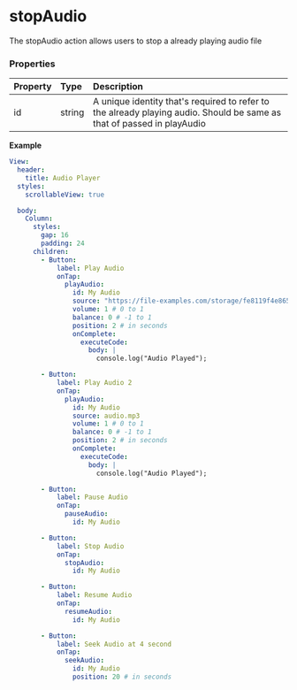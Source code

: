 # stopAudio

The stopAudio action allows users to stop a already playing audio file

### Properties

| Property  | Type   | Description                                              |
| :-------- | :----- | :------------------------------------------------------- |
| id | string | A unique identity that's required to refer to the already playing audio. Should be same as that of passed in playAudio |

**Example**

```yaml
View:
  header:
    title: Audio Player
  styles:
    scrollableView: true

  body:
    Column:
      styles:
        gap: 16
        padding: 24
      children:
        - Button:
            label: Play Audio
            onTap:
              playAudio:
                id: My Audio
                source: "https://file-examples.com/storage/fe8119f4e865f33329898be/2017/11/file_example_MP3_700KB.mp3"
                volume: 1 # 0 to 1
                balance: 0 # -1 to 1
                position: 2 # in seconds
                onComplete:
                  executeCode:
                    body: |
                      console.log("Audio Played");

        - Button:
            label: Play Audio 2
            onTap:
              playAudio:
                id: My Audio
                source: audio.mp3
                volume: 1 # 0 to 1
                balance: 0 # -1 to 1
                position: 2 # in seconds
                onComplete:
                  executeCode:
                    body: |
                      console.log("Audio Played");

        - Button:
            label: Pause Audio
            onTap:
              pauseAudio:
                id: My Audio

        - Button:
            label: Stop Audio
            onTap:
              stopAudio:
                id: My Audio

        - Button:
            label: Resume Audio
            onTap:
              resumeAudio:
                id: My Audio

        - Button:
            label: Seek Audio at 4 second
            onTap:
              seekAudio:
                id: My Audio
                position: 20 # in seconds
```

